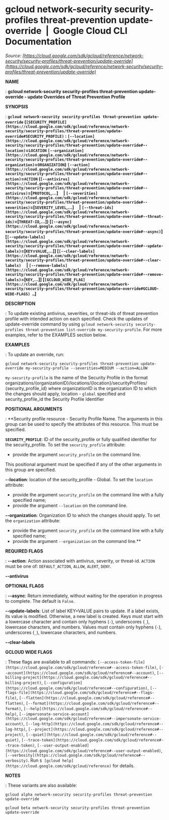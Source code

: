# gcloud network-security security-profiles threat-prevention update-override  |  Google Cloud CLI Documentation

*Source: [https://cloud.google.com/sdk/gcloud/reference/network-security/security-profiles/threat-prevention/update-override](https://cloud.google.com/sdk/gcloud/reference/network-security/security-profiles/threat-prevention/update-override)*

**NAME**

: **gcloud network-security security-profiles threat-prevention update-override - update Overrides of Threat Prevention Profile**

**SYNOPSIS**

: **`gcloud network-security security-profiles threat-prevention update-override` (`[SECURITY_PROFILE](https://cloud.google.com/sdk/gcloud/reference/network-security/security-profiles/threat-prevention/update-override#SECURITY_PROFILE)` : `[--location](https://cloud.google.com/sdk/gcloud/reference/network-security/security-profiles/threat-prevention/update-override#--location)`=`LOCATION` `[--organization](https://cloud.google.com/sdk/gcloud/reference/network-security/security-profiles/threat-prevention/update-override#--organization)`=`ORGANIZATION`) `[--action](https://cloud.google.com/sdk/gcloud/reference/network-security/security-profiles/threat-prevention/update-override#--action)`=`ACTION` (`[--antivirus](https://cloud.google.com/sdk/gcloud/reference/network-security/security-profiles/threat-prevention/update-override#--antivirus)`=[`PROTOCOL`,…]     | `[--severities](https://cloud.google.com/sdk/gcloud/reference/network-security/security-profiles/threat-prevention/update-override#--severities)`=[`SEVERITY_LEVEL`,…]     | `[--threat-ids](https://cloud.google.com/sdk/gcloud/reference/network-security/security-profiles/threat-prevention/update-override#--threat-ids)`=[`THREAT-ID`,…]) [`[--async](https://cloud.google.com/sdk/gcloud/reference/network-security/security-profiles/threat-prevention/update-override#--async)`] [`[--update-labels](https://cloud.google.com/sdk/gcloud/reference/network-security/security-profiles/threat-prevention/update-override#--update-labels)`=[`KEY`=`VALUE`,…]] [`[--clear-labels](https://cloud.google.com/sdk/gcloud/reference/network-security/security-profiles/threat-prevention/update-override#--clear-labels)`     | `[--remove-labels](https://cloud.google.com/sdk/gcloud/reference/network-security/security-profiles/threat-prevention/update-override#--remove-labels)`=[`KEY`,…]] [`[GCLOUD_WIDE_FLAG](https://cloud.google.com/sdk/gcloud/reference/network-security/security-profiles/threat-prevention/update-override#GCLOUD-WIDE-FLAGS) …`]**

**DESCRIPTION**

: To update existing antivirus, severities, or threat-ids of threat prevention
profile with intended action on each specified. Check the updates of
update-override command by using `gcloud network-security security-profiles
threat-prevention list-override my-security-profile`.
For more examples, refer to the EXAMPLES section below.

**EXAMPLES**

: To update an override, run:

```
gcloud network-security security-profiles threat-prevention update-override my-security-profile --severities=MEDIUM --action=ALLOW
```

`my-security-profile` is the name of the Security Profile in the
format organizations/{organizationID}/locations/{location}/securityProfiles/
{security_profile_id} where organizationID is the organization ID to which the
changes should apply, location - `global` specified and
security_profile_id the Security Profile Identifier

**POSITIONAL ARGUMENTS**

: **Security profile resource - Security Profile Name. The arguments in this group
can be used to specify the attributes of this resource.
This must be specified.

**`SECURITY_PROFILE`**:
ID of the security_profile or fully qualified identifier for the
security_profile.
To set the `security_profile` attribute:

- provide the argument `security_profile` on the command line.

This positional argument must be specified if any of the other arguments in this
group are specified.

**--location**:
location of the security_profile - Global.
To set the `location` attribute:

- provide the argument `security_profile` on the command line with a
fully specified name;
- provide the argument `--location` on the command line.

**--organization**:
Organization ID to which the changes should apply.
To set the `organization` attribute:

- provide the argument `security_profile` on the command line with a
fully specified name;
- provide the argument `--organization` on the command line.**

**REQUIRED FLAGS**

: **--action**:
Action associated with antivirus, severity, or threat-id.
`ACTION` must be one of: `DEFAULT_ACTION`,
`ALLOW`, `ALERT`, `DENY`.

**--antivirus**

**OPTIONAL FLAGS**

: **--async**:
Return immediately, without waiting for the operation in progress to complete.
The default is `False`.

**--update-labels**:
List of label KEY=VALUE pairs to update. If a label exists, its value is
modified. Otherwise, a new label is created.
Keys must start with a lowercase character and contain only hyphens
(`-`), underscores (`_`), lowercase characters, and
numbers. Values must contain only hyphens (`-`), underscores
(`_`), lowercase characters, and numbers.

**--clear-labels**

**GCLOUD WIDE FLAGS**

: These flags are available to all commands: `[--access-token-file](https://cloud.google.com/sdk/gcloud/reference#--access-token-file)`,
`[--account](https://cloud.google.com/sdk/gcloud/reference#--account)`, `[--billing-project](https://cloud.google.com/sdk/gcloud/reference#--billing-project)`,
`[--configuration](https://cloud.google.com/sdk/gcloud/reference#--configuration)`,
`[--flags-file](https://cloud.google.com/sdk/gcloud/reference#--flags-file)`,
`[--flatten](https://cloud.google.com/sdk/gcloud/reference#--flatten)`, `[--format](https://cloud.google.com/sdk/gcloud/reference#--format)`, `[--help](https://cloud.google.com/sdk/gcloud/reference#--help)`, `[--impersonate-service-account](https://cloud.google.com/sdk/gcloud/reference#--impersonate-service-account)`,
`[--log-http](https://cloud.google.com/sdk/gcloud/reference#--log-http)`,
`[--project](https://cloud.google.com/sdk/gcloud/reference#--project)`, `[--quiet](https://cloud.google.com/sdk/gcloud/reference#--quiet)`, `[--trace-token](https://cloud.google.com/sdk/gcloud/reference#--trace-token)`, `[--user-output-enabled](https://cloud.google.com/sdk/gcloud/reference#--user-output-enabled)`,
`[--verbosity](https://cloud.google.com/sdk/gcloud/reference#--verbosity)`.
Run `$ [gcloud help](https://cloud.google.com/sdk/gcloud/reference)` for details.

**NOTES**

: These variants are also available:

```
gcloud alpha network-security security-profiles threat-prevention update-override
```

```
gcloud beta network-security security-profiles threat-prevention update-override
```